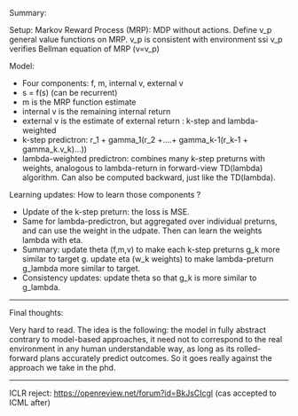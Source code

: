 Summary:

Setup: Markov Reward Process (MRP): MDP without actions. Define v_p general value functions on MRP. v_p is consistent with environment ssi v_p verifies Bellman equation of MRP (v=v_p)

Model:
- Four components: f, m, internal v, external v
- s = f(s) (can be recurrent)
- m is the MRP function estimate
- internal v is the remaining internal return
- external v is the estimate of external return : k-step and lambda-weighted
- k-step predictron: r_1 + gamma_1(r_2 +....+ gamma_k-1(r_k-1 + gamma_k.v_k)...))
- lambda-weighted predictron: combines many k-step preturns with weights, analogous to lambda-return in forward-view TD(lambda) algorithm. Can also be computed backward, just like the TD(lambda).

Learning updates: How to learn those components ?
- Update of the k-step preturn: the loss is MSE. 
- Same for lambda-predictron, but aggregated over individual preturns, and can use the weight in the udpate. Then can learn the weights lambda with eta.
- Summary: update theta (f,m,v) to make each k-step preturns g_k more similar to target g. update eta (w_k weights) to make lambda-preturn g_lambda more similar to target.
- Consistency updates: update theta so that g_k is more similar to g_lambda.

--------

Final thoughts:

Very hard to read. The idea is the following: the model in fully abstract contrary to model-based approaches, it need not to correspond to the real environment in any human understandable way, as long as its rolled-forward plans accurately predict outcomes. So it goes really against the approach we take in the phd.

--------

ICLR reject: https://openreview.net/forum?id=BkJsCIcgl (cas accepted to ICML after)
